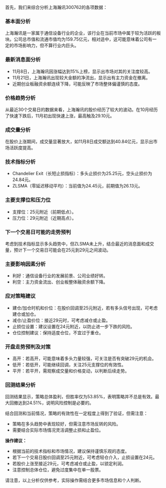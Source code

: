 首先，我们来综合分析上海瀚讯300762的各项数据：

### 基本面分析
上海瀚讯是一家属于通信设备行业的企业，该行业在当前市场中属于较为活跃的板块。公司总市值和流通市值均为159.75亿元，相对适中，这可能意味着公司有一定的市场影响力，但不算行业内巨头。

### 最新消息面分析
- 11月8日，上海瀚讯因涨幅达到15%上榜，显示出市场对其的关注度较高。
- 11月21日，上海瀚讯出现较大金额的净流出，显示出有主力资金在撤离。
- 近期创业板融资余额连续下降，可能反映了市场整体偏谨慎的态度。

### 价格趋势分析
从最近30个交易日的数据来看，上海瀚讯的股价经历了较大的波动。在10月经历了快速下跌后，11月初出现快速上涨，最高触及29.10元。

### 成交量分析
在股价上涨期间，成交量显著放大，如11月8日成交额达到40.84亿元，显示出市场活跃度提高。

### 技术指标分析
- Chandelier Exit（长短止损指标）：多头止损价为25.25元，空头止损价为24.84元。
- ZLSMA（零延迟移动平均）：当前值为24.45元，前期值为26.13元。

### 主要支撑位和压力位
- 支撑位：25元附近（前期低点）。
- 压力位：29元附近（近期高点）。

### 下一个交易日可能的走势预判
考虑到技术指标显示多头趋势中，但ZLSMA未上升，结合最近的消息面和成交量，预计下一个交易日可能会在25元到29元之间波动。

### 主要影响因素分析
- 利好：通信设备行业的发展前景、公司业绩好转。
- 利空：主力资金流出、创业板整体融资余额下降。

### 应对策略建议
- 建仓/加仓时机和价位：在股价回调至25元附近，若有多头信号出现，可考虑建仓或加仓。
- 减仓/止盈价位：接近29元时，可考虑减仓或止盈。
- 止损位设置：建议设置在24元附近，以防止进一步下跌的风险。
- 仓位控制建议：保持适度仓位，不宜过于重仓。

### 开盘走势预判及对策
- 高开：若高开，可能意味着多头力量较强，可关注是否有突破29元的机会。
- 低开：若低开，可能继续回调，关注25元支撑位的有效性。
- 平开：若平开，需观察成交量和价格变动，以判断后续走势。

### 回测结果分析
回测结果显示，策略总体盈利，但胜率仅为53.85%，表明策略并不总是有效。最大回撤达到24.51%，说明风险控制是必要的。

结合回测和当前情况，策略的有效性在一定程度上得到了验证，但需注意：
- 策略在多头趋势中表现较好，但需注意市场反转的风险。
- 需要结合实际市场情况灵活调整止损和止盈位。

**操作建议：**
- 根据当前的技术指标和市场情况，建议保持谨慎乐观的态度。
- 若下一个交易日股价回调至25元附近，可考虑轻仓介入，止损设置在24元。
- 若股价上涨至接近29元，可考虑减仓或止盈，以锁定利润。
- 注意控制总体仓位，避免过度集中在单一股票。

请注意，以上分析仅供参考，实际操作需结合更多市场信息和个人判断。